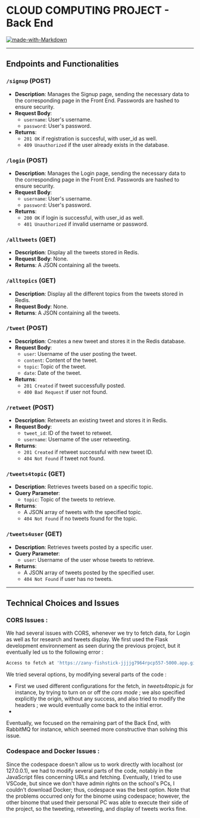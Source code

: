 # **CLOUD COMPUTING PROJECT - Back End**

[![made-with-Markdown](https://img.shields.io/badge/Made%20with-Markdown-1f425f.svg)](http://commonmark.org)

---

## Endpoints and Functionalities

### `/signup` (POST)
- **Description**: Manages the Signup page, sending the necessary data to the corresponding page in the Front End. Passwords are hashed to ensure security.
- **Request Body**:
  - `username`: User's username.
  - `password`: User's password.
- **Returns**:
  - `201 OK` if registration is succesful, with user_id as well.
  - `409 Unauthorized` if the user already exists in the database.

### `/login` (POST)
- **Description**: Manages the Login page, sending the necessary data to the corresponding page in the Front End. Passwords are hashed to ensure security.
- **Request Body**:
  - `username`: User's username.
  - `password`: User's password.
- **Returns**:
  - `200 OK` if login is successful, with user_id as well.
  - `401 Unauthorized` if invalid username or password.

### `/alltweets` (GET)
- **Description**: Display all the tweets stored in Redis.
- **Request Body**: None.
- **Returns**: A JSON containing all the tweets.

### `/alltopics` (GET)
- **Description**: Display all the different topics from the tweets stored in Redis.
- **Request Body**: None.
- **Returns**: A JSON containing all the tweets.

### `/tweet` (POST)
- **Description**: Creates a new tweet and stores it in the Redis database.
- **Request Body**:
  - `user`: Username of the user posting the tweet.
  - `content`: Content of the tweet.
  - `topic`: Topic of the tweet.
  - `date`: Date of the tweet.
- **Returns**:
  - `201 Created` if tweet successfully posted.
  - `400 Bad Request` if user not found.

### `/retweet` (POST)
- **Description**: Retweets an existing tweet and stores it in Redis.
- **Request Body**:
  - `tweet_id`: ID of the tweet to retweet.
  - `username`: Username of the user retweeting.
- **Returns**:
  - `201 Created` if retweet successful with new tweet ID.
  - `404 Not Found` if tweet not found.

### `/tweets4topic` (GET)
- **Description**: Retrieves tweets based on a specific topic.
- **Query Parameter**:
  - `topic`: Topic of the tweets to retrieve.
- **Returns**:
  - A JSON array of tweets with the specified topic.
  - `404 Not Found` if no tweets found for the topic.

### `/tweets4user` (GET)
- **Description**: Retrieves tweets posted by a specific user.
- **Query Parameter**:
  - `user`: Username of the user whose tweets to retrieve.
- **Returns**:
  - A JSON array of tweets posted by the specified user.
  - `404 Not Found` if user has no tweets.

---

## Technical Choices and Issues

### CORS Issues :
  
  We had several issues with CORS, whenever we try to fetch data, for Login as well as for research and tweets display. We first used the Flask development environnement as seen during the previous project, but it eventually led us to the following error : 
  
  ```bash
  Access to fetch at 'https://zany-fishstick-jjjjg7964rpcp557-5000.app.github.dev/login' from origin 'https://zany-fishstick-jjjjg7964rpcp557-5501.app.github.dev' has been blocked by CORS policy: Response to preflight request doesn't pass access control check: No 'Access-Control-Allow-Origin' header is present on the requested resource. If an opaque response serves your needs, set the request's mode to 'no-cors' to fetch the resource with CORS disabled.
  ```

  We tried several options, by modifying several parts of the code : 
  * First we used different configurations for the fetch, in *tweets4topic.js* for instance, by trying to turn on or off the *cors mode* ; we also specified explicitly the origin, without any success, and also tried to modify the headers ; we would eventually come back to the initial error.
  * 
  Eventually, we focused on the remaining part of the Back End, with RabbitMQ for instance, which seemed more constructive than solving this issue.

### Codespace and Docker Issues :

  Since the codespace doesn't allow us to work directly with localhost (or 127.0.0.1), we had to modify several parts of the code, notably in the JavaScript files concerning URLs and fetching. Eventually, I tried to use VSCode, but since we don't have admin rights on the school's PCs, I couldn't download Docker; thus, codespace was the best option. Note that the problems occurred only for the binome using codespace; however, the other binome that used their personal PC was able to execute their side of the project, so the tweeting, retweeting, and display of tweets works fine.
